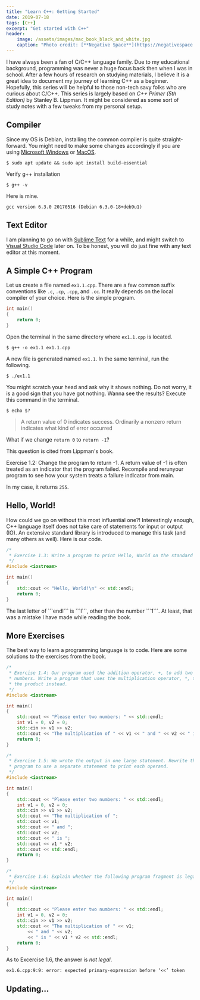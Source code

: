 ```yaml
---
title: "Learn C++: Getting Started"
date: 2019-07-18
tags: [C++]
excerpt: "Get started with C++"
header:
    image: /assets/images/mac_book_black_and_white.jpg
    caption: "Photo credit: [**Negative Space**](https://negativespace.co/)"
---
```


I have always been a fan of C/C++ language family. Due to my educational background, programming was never a huge focus back then when I was in school. After a few hours of research on studying materials, I believe it is a great idea to document my journey of learning C++ as a beginner. Hopefully, this series will be helpful to those non-tech savy folks who are curious about C/C++. This series is largely based on *C++ Primer (5th Edition)* by Stanley B. Lippman. It might be considered as some sort of study notes with a few tweaks from my personal setup. 

## Compiler
Since my OS is Debian, installing the common compiler is quite straight-forward. You might need to make some changes accordingly if you are using [Microsoft Windows](https://en.wikipedia.org/wiki/Microsoft_Windows) or [MacOS](https://en.wikipedia.org/wiki/MacOS). 

```
$ sudo apt update && sudo apt install build-essential
```
Verify g++ installation
```
$ g++ -v
``` 
Here is mine.
```
gcc version 6.3.0 20170516 (Debian 6.3.0-18+deb9u1) 
```

## Text Editor
I am planning to go on with [Sublime Text](https://www.sublimetext.com/) for a while, and might switch to [Visual Studio Code](https://code.visualstudio.com/) later on. To be honest, you will do just fine with any text editor at this moment.

## A Simple C++ Program
Let us create a file named ```ex1.1.cpp```. There are a few common suffix conventions like ```.c```, ```.cp```, ```.cpp```, and ```.cc```. It really depends on the local compiler of your choice. Here is the simple program.

```cpp
int main()
{
    return 0;
}
```
Open the terminal in the same directory where ```ex1.1.cpp``` is located.
```
$ g++ -o ex1.1 ex1.1.cpp
```
A new file is generated named ```ex1.1```. In the same terminal, run the following.
```
$ ./ex1.1
```
You might scratch your head and ask why it shows nothing. Do not worry, it is a good sign that you have got nothing. Wanna see the results? Execute this command in the terminal.
```
$ echo $?
```
> A return value of 0 indicates success. Ordinarily a nonzero return indicates what kind of error occurred

What if we change ```return 0``` to ```return -1```? 

<div class="notice--info">
  <p>This question is cited from Lippman's book.</p>
  <p>Exercise 1.2: Change the program to return -1. A return value of -1 is often treated as an indicator that the program failed. Recompile and rerunyour program to see how your system treats a failure indicator from main.</p>
</div>

In my case, it returns ```255```.

## Hello, World!
How could we go on without this most influential one?! Interestingly enough, C++ language itself does not take care of statements for input or output (IO). An extensive standard library is introduced to manage this task (and many others as well). Here is our code.

```cpp
/* 
 * Exercise 1.3: Write a program to print Hello, World on the standard output. 
 */
#include <iostream>

int main()
{
    std::cout << "Hello, World!\n" << std::endl;
    return 0;
}
```
<div class="notice--warning">
  <p>The last letter of ```endl``` is ```l```, other than the number ```1```. At least, that was a mistake I have made while reading the book.</p>
</div>

## More Exercises
The best way to learn a programming language is to code. Here are some solutions to the exercises from the book.

```cpp
/*
 * Exercise 1.4: Our program used the addition operator, +, to add two
 * numbers. Write a program that uses the multiplication operator, *, to print
 * the product instead.
 */
#include <iostream>

int main()
{
    std::cout << "Please enter two numbers: " << std::endl;
    int v1 = 0, v2 = 0;
    std::cin >> v1 >> v2;
    std::cout << "The multiplication of " << v1 << " and " << v2 << " is " << v1 * v2 << std::endl;
    return 0;
}
```

```cpp
/*
 * Exercise 1.5: We wrote the output in one large statement. Rewrite the
 * program to use a separate statement to print each operand.
 */
#include <iostream>

int main()
{
    std::cout << "Please enter two numbers: " << std::endl;
    int v1 = 0, v2 = 0;
    std::cin >> v1 >> v2;
    std::cout << "The multiplication of ";
    std::cout << v1;
    std::cout << " and ";
    std::cout << v2;
    std::cout << " is ";
    std::cout << v1 * v2;
    std::cout << std::endl;
    return 0;
}
```

```cpp
/*
 * Exercise 1.6: Explain whether the following program fragment is legal.
 */
#include <iostream>

int main()
{
    std::cout << "Please enter two numbers: " << std::endl;
    int v1 = 0, v2 = 0;
    std::cin >> v1 >> v2;
    std::cout << "The multiplication of " << v1;
        << " and " << v2;
        << " is " << v1 * v2 << std::endl;
    return 0;
}
```
As to Excercise 1.6, the answer is *not legal*.
```
ex1.6.cpp:9:9: error: expected primary-expression before ‘<<’ token
```

## Updating...